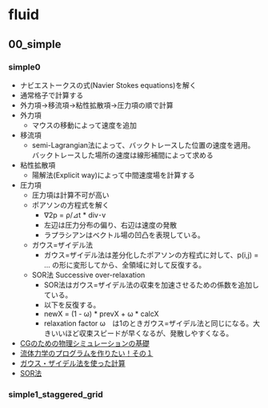 # fluid

## 00_simple
### simple0
- ナビエストークスの式(Navier Stokes equations)を解く
- 通常格子で計算する
- 外力項->移流項->粘性拡散項->圧力項の順で計算
- 外力項
  - マウスの移動によって速度を追加
- 移流項
  - semi-Lagrangian法によって、バックトレースした位置の速度を適用。バックトレースした場所の速度は線形補間によって求める
- 粘性拡散項
  - 陽解法(Explicit way)によって中間速度場を計算する
- 圧力項
  - 圧力項は計算不可が高い
  - ポアソンの方程式を解く
    - ∇2p = ρ/⊿t * div･v
    - 左辺は圧力分布の偏り、右辺は速度の発散
    - ラプラシアンはベクトル場の凹凸を表現している。
  - ガウス=ザイデル法
    - ガウス=ザイデル法は差分化したポアソンの方程式に対して、p(i,j) = ... の形に変形してから、全領域に対して反復する。
  - SOR法 Successive over-relaxation
    - SOR法はガウス=ザイデル法の収束を加速させるための係数を追加している。
    - 以下を反復する。
    - newX = (1 - ω) * prevX + ω * calcX
    - relaxation factor ω　は1のときガウス=ザイデル法と同じになる。大きいいほど収束スピードが早くなるが、発散しやすくなる。
- [CGのための物理シミュレーションの基礎](https://www.amazon.co.jp/dp/B00H78RP2Y/ref=dp-kindle-redirect?_encoding=UTF8&btkr=1)
- [流体力学のプログラムを作りたい！その１](http://blog.livedoor.jp/toropippi/archives/52986.html)
- [ガウス・ザイデル法を使った計算](http://www.yamamo10.jp/yamamoto/lecture/2006/5E/Linear_eauations/concrete_relax_html/node2.html#renritu_1)
- [SOR法](https://ja.wikipedia.org/wiki/SOR%E6%B3%95)

### simple1_staggered_grid

